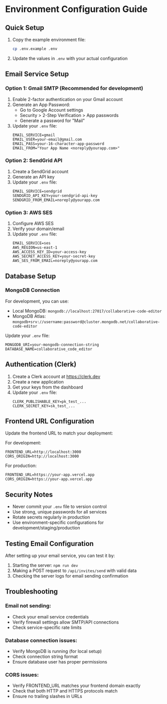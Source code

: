 # Environment Configuration Guide

## Quick Setup

1. Copy the example environment file:
   ```bash
   cp .env.example .env
   ```

2. Update the values in `.env` with your actual configuration

## Email Service Setup

### Option 1: Gmail SMTP (Recommended for development)

1. Enable 2-factor authentication on your Gmail account
2. Generate an App Password:
   - Go to Google Account settings
   - Security > 2-Step Verification > App passwords
   - Generate a password for "Mail"
3. Update your `.env` file:
   ```
   EMAIL_SERVICE=gmail
   EMAIL_USER=your-email@gmail.com
   EMAIL_PASS=your-16-character-app-password
   EMAIL_FROM="Your App Name <noreply@yourapp.com>"
   ```

### Option 2: SendGrid API

1. Create a SendGrid account
2. Generate an API key
3. Update your `.env` file:
   ```
   EMAIL_SERVICE=sendgrid
   SENDGRID_API_KEY=your-sendgrid-api-key
   SENDGRID_FROM_EMAIL=noreply@yourapp.com
   ```

### Option 3: AWS SES

1. Configure AWS SES
2. Verify your domain/email
3. Update your `.env` file:
   ```
   EMAIL_SERVICE=ses
   AWS_REGION=us-east-1
   AWS_ACCESS_KEY_ID=your-access-key
   AWS_SECRET_ACCESS_KEY=your-secret-key
   AWS_SES_FROM_EMAIL=noreply@yourapp.com
   ```

## Database Setup

### MongoDB Connection

For development, you can use:
- Local MongoDB: `mongodb://localhost:27017/collaborative-code-editor`
- MongoDB Atlas: `mongodb+srv://username:password@cluster.mongodb.net/collaborative-code-editor`

Update your `.env` file:
```
MONGODB_URI=your-mongodb-connection-string
DATABASE_NAME=collaborative_code_editor
```

## Authentication (Clerk)

1. Create a Clerk account at https://clerk.dev
2. Create a new application
3. Get your keys from the dashboard
4. Update your `.env` file:
   ```
   CLERK_PUBLISHABLE_KEY=pk_test_...
   CLERK_SECRET_KEY=sk_test_...
   ```

## Frontend URL Configuration

Update the frontend URL to match your deployment:

For development:
```
FRONTEND_URL=http://localhost:3000
CORS_ORIGIN=http://localhost:3000
```

For production:
```
FRONTEND_URL=https://your-app.vercel.app
CORS_ORIGIN=https://your-app.vercel.app
```

## Security Notes

- Never commit your `.env` file to version control
- Use strong, unique passwords for all services
- Rotate secrets regularly in production
- Use environment-specific configurations for development/staging/production

## Testing Email Configuration

After setting up your email service, you can test it by:

1. Starting the server: `npm run dev`
2. Making a POST request to `/api/invites/send` with valid data
3. Checking the server logs for email sending confirmation

## Troubleshooting

### Email not sending:
- Check your email service credentials
- Verify firewall settings allow SMTP/API connections
- Check service-specific rate limits

### Database connection issues:
- Verify MongoDB is running (for local setup)
- Check connection string format
- Ensure database user has proper permissions

### CORS issues:
- Verify FRONTEND_URL matches your frontend domain exactly
- Check that both HTTP and HTTPS protocols match
- Ensure no trailing slashes in URLs